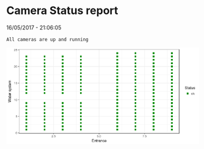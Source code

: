 Camera Status report
================
16/05/2017 - 21:06:05

    All cameras are up and running

![](camreport_files/figure-markdown_github/unnamed-chunk-2-1.png)
